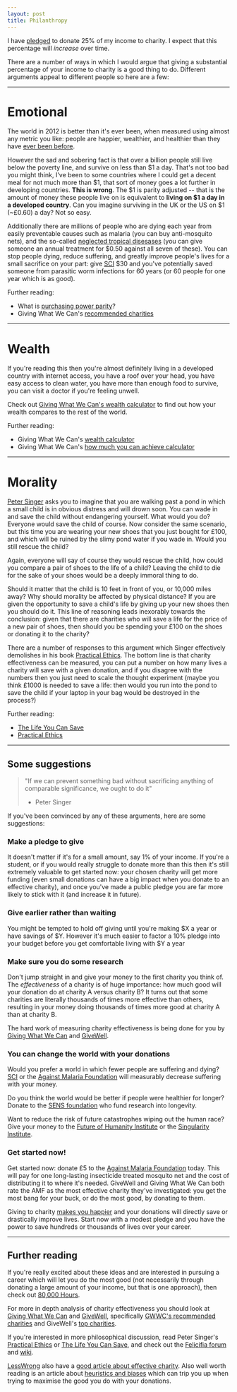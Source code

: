```yaml
---
layout: post
title: Philanthropy
---
```


I have [pledged](http://80000hours.org/members/robbie-shade) to donate 25% of my income to charity. I expect that this percentage will *increase* over time.

There are a number of ways in which I would argue that giving a substantial percentage of your income to charity is a good thing to do. Different arguments appeal to different people so here are a few:

----

# Emotional
The world in 2012 is better than it's ever been, when measured using almost any metric you like: people are happier, wealthier, and healthier than they have [ever been before](http://www.salon.com/2010/11/04/un_un_world_development/singleton).

However the sad and sobering fact is that over a billion people still live below the poverty line, and survive on less than $1 a day. That's not too bad you might think, I've been to some countries where I could get a decent meal for not much more than $1, that sort of money goes a lot further in developing countries. **This is wrong**. The $1 is parity adjusted -- that is the amount of money these people live on is equivalent to **living on $1 a day in a developed country**. Can you imagine surviving in the UK or the US on $1 (~£0.60) a day? Not so easy.

Additionally there are millions of people who are dying each year from easily preventable causes such as malaria (you can buy anti-mosquito nets), and the so-called [neglected tropical disesases](http://www.givingwhatwecan.org/resources/neglected-tropical-diseases.php) (you can give someone an annual treatment for $0.50 against all seven of these). You can stop people dying, reduce suffering, and greatly improve people's lives for a small sacrifice on your part: give [SCI](http://www3.imperial.ac.uk/schisto) $30 and you've potentially saved someone from parasitic worm infections for 60 years (or 60 people for one year which is as good).

Further reading:

* What is [purchasing power parity](http://en.wikipedia.org/wiki/Purchasing_power_parity)?
* Giving What We Can's [recommended charities](http://www.givingwhatwecan.org/resources/recommended-charities.php)

----

# Wealth
If you're reading this then you're almost definitely living in a developed country with internet access, you have a roof over your head, you have easy access to clean water, you have more than enough food to survive, you can visit a doctor if you're feeling unwell.

Check out [Giving What We Can's wealth calculator](http://www.givingwhatwecan.org/resources/how-rich-you-are.php) to find out how your wealth compares to the rest of the world.

Further reading:

* Giving What We Can's [wealth calculator](http://www.givingwhatwecan.org/resources/how-rich-you-are.php)
* Giving What We Can's [how much you can achieve calculator](http://www.givingwhatwecan.org/resources/what-you-can-achieve.php)

----

# Morality
[Peter Singer](XACS) asks you to imagine that you are walking past a pond in which a small child is in obvious distress and will drown soon. You can wade in and save the child without endangering yourself. What would you do? Everyone would save the child of course. Now consider the same scenario, but this time you are wearing your new shoes that you just bought for £100, and which will be ruined by the slimy pond water if you wade in. Would you still rescue the child?

Again, everyone will say of course they would rescue the child, how could you compare a pair of shoes to the life of a child? Leaving the child to die for the sake of your shoes would be a deeply immoral thing to do.

Should it matter that the child is 10 feet in front of you, or 10,000 miles away? Why should morality be affected by physical distance? If you are given the opportunity to save a child's life by giving up your new shoes then you should do it. This line of reasoning leads inexorably towards the conclusion: given that there are charities who will save a life for the price of a new pair of shoes, then should you be spending your £100 on the shoes or donating it to the charity?

There are a number of responses to this argument which Singer effectively demolishes in his book [Practical Ethics](http://www.amazon.co.uk/Practical-Ethics-Peter-Singer/dp/0521707684/ref=sr_1_1?ie=UTF8&qid=1335455162&sr=8-1). The bottom line is that charity effectiveness can be measured, you can put a number on how many lives a charity will save with a given donation, and if you disagree with the numbers then you just need to scale the thought experiment (maybe you think £1000 is needed to save a life: then would you run into the pond to save the child if your laptop in your bag would be destroyed in the process?)

Further reading:

* [The Life You Can Save](http://www.amazon.co.uk/The-Life-You-Can-Save/dp/0330454595/ref=sr_1_1?ie=UTF8&qid=1335455159&sr=8-1)
* [Practical Ethics](http://www.amazon.co.uk/Practical-Ethics-Peter-Singer/dp/0521707684/ref=sr_1_1?ie=UTF8&qid=1335455162&sr=8-1)

----

## Some suggestions

> "If we can prevent something bad without sacrificing anything of comparable significance, we ought to do it"
> - Peter Singer

If you've been convinced by any of these arguments, here are some suggestions:

### Make a pledge to give
It doesn't matter if it's for a small amount, say 1% of your income. If you're a student, or if you would really struggle to donate more than this then it's still extremely valuable to get started now: your chosen charity will get more funding (even small donations can have a big impact when you donate to an effective charity), and once you've made a public pledge you are far more likely to stick with it (and increase it in future).

### Give earlier rather than waiting
You might be tempted to hold off giving until you're making $X a year or have savings of $Y.
However it's much easier to factor a 10% pledge into your budget before you get comfortable living with $Y a year

### Make sure you do some research
Don't jump straight in and give your money to the first charity you think of.
The *effectiveness* of a charity is of huge importance: how much good will your donation do at charity A versus charity B?
It turns out that some charities are literally thousands of times more effective than others, resulting in your money doing thousands of times more good at charity A than at charity B.

The hard work of measuring charity effectiveness is being done for you by [Giving What We Can](http://www.givingwhatwecan.org/) and [GiveWell](http://givewell.org/).

### You can change the world with your donations
Would you prefer a world in which fewer people are suffering and dying? [SCI](http://www3.imperial.ac.uk/schisto) or the [Against Malaria Foundation](https://www.againstmalaria.com/) will measurably decrease suffering with your money.

Do you think the world would be better if people were healthier for longer? Donate to the [SENS foundation](http://www.sens.org/) who fund research into longevity.

Want to reduce the risk of future catastrophes wiping out the human race? Give your money to the [Future of Humanity Institute](http://www.fhi.ox.ac.uk/) or the [Singularity Institute](http://singinst.org/).

### Get started now!

Get started now: donate £5 to the [Against Malaria Foundation](https://www.againstmalaria.com/donate.aspx) today. This will pay for one long-lasting insecticide treated mosquito net and the cost of distributing it to where it's needed. GiveWell and Giving What We Can both rate the AMF as the most effective charity they've investigated: you get the most bang for your buck, or do the most good, by donating to them.

Giving to charity [makes you happier](http://www.nysun.com/opinion/why-giving-makes-you-happy/68700/) and your donations will directly save or drastically improve lives. Start now with a modest pledge and you have the power to save hundreds or thousands of lives over your career.

----

## Further reading
If you're really excited about these ideas and are interested in pursuing a career which will let you do the most good (not necessarily through donating a large amount of your income, but that is one approach), then check out [80,000 Hours](http://80000hours.org/).

For more in depth analysis of charity effectiveness you should look at [Giving What We Can](http://www.givingwhatwecan.org/) and [GiveWell](http://www.givewell.org/), specifically [GWWC's recommended charities](http://www.givingwhatwecan.org/resources/recommended-charities.php) and GiveWell's [top charities](http://givewell.org/charities/top-charities).

If you're interested in more philosophical discussion, read Peter Singer's [Practical Ethics](http://www.amazon.co.uk/Practical-Ethics-Peter-Singer/dp/0521707684/ref=sr_1_1?ie=UTF8&qid=1335455162&sr=8-1) or [The Life You Can Save](http://www.amazon.co.uk/The-Life-You-Can-Save/dp/0330454595/ref=sr_1_1?ie=UTF8&qid=1335455159&sr=8-1), and check out the [Felicifia forum](http://felicifia.org/) and [wiki](http://www.felicifia.com/).

[LessWrong](http://www.lesswrong.com/) also have a [good article about effective charity](http://lesswrong.com/lw/3gj/efficient_charity_do_unto_others/). Also well worth reading is an article about [heuristics and biases](http://lesswrong.com/lw/aid/heuristics_and_biases_in_charity/) which can trip you up when trying to maximise the good you do with your donations.
